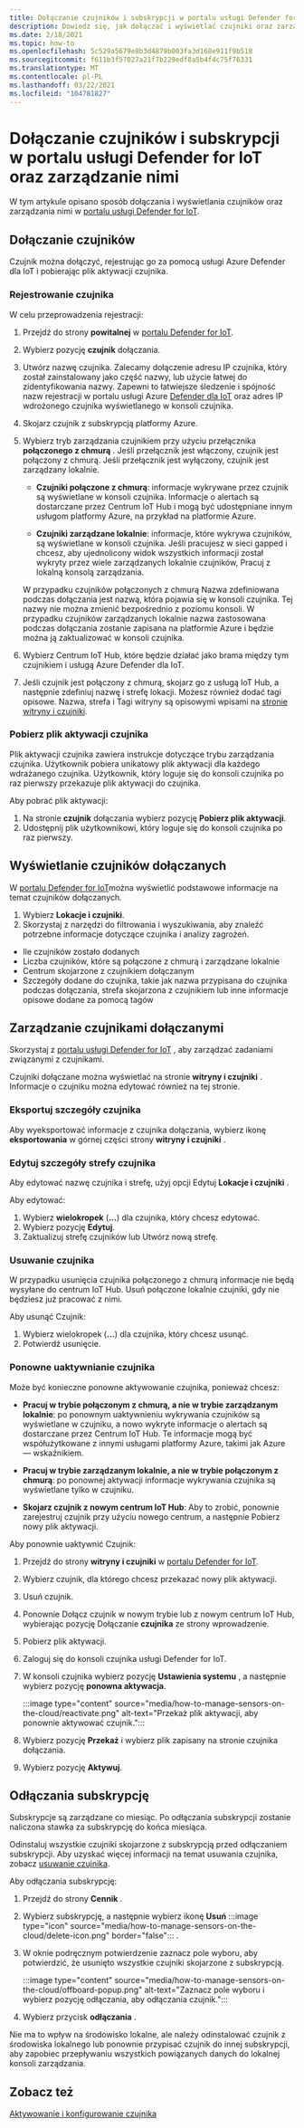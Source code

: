 ```yaml
---
title: Dołączanie czujników i subskrypcji w portalu usługi Defender for IoT oraz zarządzanie nimi
description: Dowiedz się, jak dołączać i wyświetlać czujniki oraz zarządzać nimi w portalu usługi Defender for IoT.
ms.date: 2/18/2021
ms.topic: how-to
ms.openlocfilehash: 5c529a5679e8b3d4879b003fa3d168e911f9b518
ms.sourcegitcommit: f611b3f57027a21f7b229edf8a5b4f4c75f76331
ms.translationtype: MT
ms.contentlocale: pl-PL
ms.lasthandoff: 03/22/2021
ms.locfileid: "104781827"
---
```

# <a name="onboard-and-manage-sensors-and-subscriptions-in-the-defender-for-iot-portal"></a>Dołączanie czujników i subskrypcji w portalu usługi Defender for IoT oraz zarządzanie nimi

W tym artykule opisano sposób dołączania i wyświetlania czujników oraz zarządzania nimi w [portalu usługi Defender for IoT](https://portal.azure.com/#blade/Microsoft_Azure_IoT_Defender/IoTDefenderDashboard/Getting_Started).

## <a name="onboard-sensors"></a>Dołączanie czujników

Czujnik można dołączyć, rejestrując go za pomocą usługi Azure Defender dla IoT i pobierając plik aktywacji czujnika.

### <a name="register-the-sensor"></a>Rejestrowanie czujnika

W celu przeprowadzenia rejestracji:

1. Przejdź do strony **powitalnej** w [portalu Defender for IoT](https://portal.azure.com/#blade/Microsoft_Azure_IoT_Defender/IoTDefenderDashboard/Getting_Started).
1. Wybierz pozycję **czujnik** dołączania.
1. Utwórz nazwę czujnika. Zalecamy dołączenie adresu IP czujnika, który został zainstalowany jako część nazwy, lub użycie łatwej do zidentyfikowania nazwy. Zapewni to łatwiejsze śledzenie i spójność nazw rejestracji w portalu usługi Azure [Defender dla IoT](https://portal.azure.com/#blade/Microsoft_Azure_IoT_Defender/IoTDefenderDashboard/Getting_Started) oraz adres IP wdrożonego czujnika wyświetlanego w konsoli czujnika.
1. Skojarz czujnik z subskrypcją platformy Azure.
1. Wybierz tryb zarządzania czujnikiem przy użyciu przełącznika **połączonego z chmurą** . Jeśli przełącznik jest włączony, czujnik jest połączony z chmurą. Jeśli przełącznik jest wyłączony, czujnik jest zarządzany lokalnie.

   - **Czujniki połączone z chmurą**: informacje wykrywane przez czujnik są wyświetlane w konsoli czujnika. Informacje o alertach są dostarczane przez Centrum IoT Hub i mogą być udostępniane innym usługom platformy Azure, na przykład na platformie Azure.

   - **Czujniki zarządzane lokalnie**: informacje, które wykrywa czujników, są wyświetlane w konsoli czujnika. Jeśli pracujesz w sieci gapped i chcesz, aby ujednolicony widok wszystkich informacji został wykryty przez wiele zarządzanych lokalnie czujników, Pracuj z lokalną konsolą zarządzania.

   W przypadku czujników połączonych z chmurą Nazwa zdefiniowana podczas dołączania jest nazwą, która pojawia się w konsoli czujnika. Tej nazwy nie można zmienić bezpośrednio z poziomu konsoli. W przypadku czujników zarządzanych lokalnie nazwa zastosowana podczas dołączania zostanie zapisana na platformie Azure i będzie można ją zaktualizować w konsoli czujnika.

1. Wybierz Centrum IoT Hub, które będzie działać jako brama między tym czujnikiem i usługą Azure Defender dla IoT.
1. Jeśli czujnik jest połączony z chmurą, skojarz go z usługą IoT Hub, a następnie zdefiniuj nazwę i strefę lokacji. Możesz również dodać tagi opisowe. Nazwa, strefa i Tagi witryny są opisowymi wpisami na [stronie witryny i czujniki](#view-onboarded-sensors).

### <a name="download-the-sensor-activation-file"></a>Pobierz plik aktywacji czujnika

Plik aktywacji czujnika zawiera instrukcje dotyczące trybu zarządzania czujnika. Użytkownik pobiera unikatowy plik aktywacji dla każdego wdrażanego czujnika. Użytkownik, który loguje się do konsoli czujnika po raz pierwszy przekazuje plik aktywacji do czujnika.

Aby pobrać plik aktywacji:

1. Na stronie **czujnik** dołączania wybierz pozycję **Pobierz plik aktywacji**.
1. Udostępnij plik użytkownikowi, który loguje się do konsoli czujnika po raz pierwszy.

## <a name="view-onboarded-sensors"></a>Wyświetlanie czujników dołączanych

W [portalu Defender for IoT](https://portal.azure.com/#blade/Microsoft_Azure_IoT_Defender/IoTDefenderDashboard/Getting_Started)można wyświetlić podstawowe informacje na temat czujników dołączanych.

1. Wybierz **Lokacje i czujniki**.
1. Skorzystaj z narzędzi do filtrowania i wyszukiwania, aby znaleźć potrzebne informacje dotyczące czujnika i analizy zagrożeń.

- Ile czujników zostało dodanych
- Liczba czujników, które są połączone z chmurą i zarządzane lokalnie
- Centrum skojarzone z czujnikiem dołączanym
- Szczegóły dodane do czujnika, takie jak nazwa przypisana do czujnika podczas dołączania, strefa skojarzona z czujnikiem lub inne informacje opisowe dodane za pomocą tagów

## <a name="manage-onboarded-sensors"></a>Zarządzanie czujnikami dołączanymi

Skorzystaj z [portalu usługi Defender for IoT](https://portal.azure.com/#blade/Microsoft_Azure_IoT_Defender/IoTDefenderDashboard/Getting_Started) , aby zarządzać zadaniami związanymi z czujnikami.

Czujniki dołączane można wyświetlać na stronie **witryny i czujniki** . Informacje o czujniku można edytować również na tej stronie.

### <a name="export-sensor-details"></a>Eksportuj szczegóły czujnika

Aby wyeksportować informacje z czujnika dołączania, wybierz ikonę **eksportowania** w górnej części strony **witryny i czujniki** .

### <a name="edit-sensor-zone-details"></a>Edytuj szczegóły strefy czujnika

Aby edytować nazwę czujnika i strefę, użyj opcji Edytuj **Lokacje i czujniki** .

Aby edytować:

1. Wybierz **wielokropek** (**...**) dla czujnika, który chcesz edytować.
1. Wybierz pozycję **Edytuj**.
1. Zaktualizuj strefę czujników lub Utwórz nową strefę.

### <a name="delete-a-sensor"></a>Usuwanie czujnika

W przypadku usunięcia czujnika połączonego z chmurą informacje nie będą wysyłane do centrum IoT Hub. Usuń połączone lokalnie czujniki, gdy nie będziesz już pracować z nimi.

Aby usunąć Czujnik:

1. Wybierz wielokropek (**...**) dla czujnika, który chcesz usunąć.
1. Potwierdź usunięcie.

### <a name="reactivate-a-sensor"></a>Ponowne uaktywnianie czujnika 

Może być konieczne ponowne aktywowanie czujnika, ponieważ chcesz:

- **Pracuj w trybie połączonym z chmurą, a nie w trybie zarządzanym lokalnie**: po ponownym uaktywnieniu wykrywania czujników są wyświetlane w czujniku, a nowo wykryte informacje o alertach są dostarczane przez Centrum IoT Hub. Te informacje mogą być współużytkowane z innymi usługami platformy Azure, takimi jak Azure — wskaźnikiem.

- **Pracuj w trybie zarządzanym lokalnie, a nie w trybie połączonym z chmurą**: po ponownej aktywacji informacje wykrywania czujnika są wyświetlane tylko w czujniku.

- **Skojarz czujnik z nowym centrum IoT Hub**: Aby to zrobić, ponownie zarejestruj czujnik przy użyciu nowego centrum, a następnie Pobierz nowy plik aktywacji.

Aby ponownie uaktywnić Czujnik:

1. Przejdź do strony **witryny i czujniki** w [portalu Defender for IoT](https://portal.azure.com/#blade/Microsoft_Azure_IoT_Defender/IoTDefenderDashboard/Getting_Started).

2. Wybierz czujnik, dla którego chcesz przekazać nowy plik aktywacji.

3. Usuń czujnik.

4. Ponownie Dołącz czujnik w nowym trybie lub z nowym centrum IoT Hub, wybierając pozycję Dołączanie **czujnika** ze strony wprowadzenie.

5. Pobierz plik aktywacji.

1. Zaloguj się do konsoli czujnika usługi Defender for IoT.

7. W konsoli czujnika wybierz pozycję **Ustawienia systemu** , a następnie wybierz pozycję **ponowna aktywacja**.

   :::image type="content" source="media/how-to-manage-sensors-on-the-cloud/reactivate.png" alt-text="Przekaż plik aktywacji, aby ponownie aktywować czujnik.":::

8. Wybierz pozycję **Przekaż** i wybierz plik zapisany na stronie czujnika dołączania.

9. Wybierz pozycję **Aktywuj**.

## <a name="offboard-a-subscription"></a>Odłączania subskrypcję

Subskrypcje są zarządzane co miesiąc. Po odłączania subskrypcji zostanie naliczona stawka za subskrypcję do końca miesiąca. 

Odinstaluj wszystkie czujniki skojarzone z subskrypcją przed odłączaniem subskrypcji. Aby uzyskać więcej informacji na temat usuwania czujnika, zobacz [usuwanie czujnika](#delete-a-sensor). 

Aby odłączania subskrypcję:

1. Przejdź do strony **Cennik** .
1. Wybierz subskrypcję, a następnie wybierz ikonę **Usuń** :::image type="icon" source="media/how-to-manage-sensors-on-the-cloud/delete-icon.png" border="false"::: .
1. W oknie podręcznym potwierdzenie zaznacz pole wyboru, aby potwierdzić, że usunięto wszystkie czujniki skojarzone z subskrypcją.

    :::image type="content" source="media/how-to-manage-sensors-on-the-cloud/offboard-popup.png" alt-text="Zaznacz pole wyboru i wybierz pozycję odłączania, aby odłączania czujnik.":::

1. Wybierz przycisk **odłączania** . 

Nie ma to wpływ na środowisko lokalne, ale należy odinstalować czujnik z środowiska lokalnego lub ponownie przypisać czujnik do innej subskrypcji, aby zapobiec przepływaniu wszystkich powiązanych danych do lokalnej konsoli zarządzania. 

## <a name="see-also"></a>Zobacz też

[Aktywowanie i konfigurowanie czujnika](how-to-activate-and-set-up-your-sensor.md)
